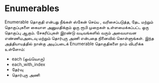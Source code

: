 # Enumerables

Enumerable தொகுதி என்பது நீங்கள் ஸ்கேன் செய்ய , வரிசைப்படுத்த, தேட மற்றும் தொகுப்புகளை கையாள அனுமதிக்கும் ஒரு ரூபி முறைகள் உள்ளமைக்கப்பட்ட ஒரு தொகுப்பு ஆகும். சேகரிப்புகள் இரண்டு வடிவங்களில் வரும் அவையாவன எண்ணிமஅடைவு மற்றும் தொர்புரு அணி என்பதை நினைவில் கொள்ளுங்கள். இந்த அத்தியாயத்தில் நான்கு அடிப்படைக் Enumerable தொகுதிகளை நாம் விபரிக்க உள்ளோம்:

  * each (ஒவ்வொரு)
  * each\_with\_index
  * தேர்வு
  * தொர்புரு அணி
